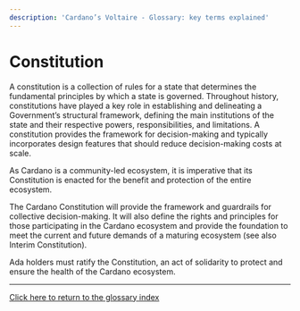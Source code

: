 ```yaml
---
description: 'Cardano’s Voltaire - Glossary: key terms explained'
---
```


# Constitution

A constitution is a collection of rules for a state that determines the fundamental principles by which a state is governed. Throughout history, constitutions have played a key role in establishing and delineating a Government’s structural framework, defining the main institutions of the state and their respective powers, responsibilities, and limitations. A constitution provides the framework for decision-making and typically incorporates design features that should reduce decision-making costs at scale.&#x20;

As Cardano is a community-led ecosystem, it is imperative that its Constitution is enacted for the benefit and protection of the entire ecosystem.&#x20;

The Cardano Constitution will provide the framework and guardrails for collective decision-making. It will also define the rights and principles for those participating in the Cardano ecosystem and provide the foundation to meet the current and future demands of a maturing ecosystem (see also Interim Constitution).

Ada holders must ratify the Constitution, an act of solidarity to protect and ensure the health of the Cardano ecosystem.

***

[Click here to return to the glossary index](../)
